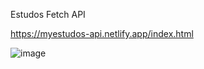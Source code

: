 Estudos Fetch API

https://myestudos-api.netlify.app/index.html

![image](https://user-images.githubusercontent.com/96630079/181398653-251fdf3c-ecb9-412f-a5b8-5286ab1fdad0.png)


